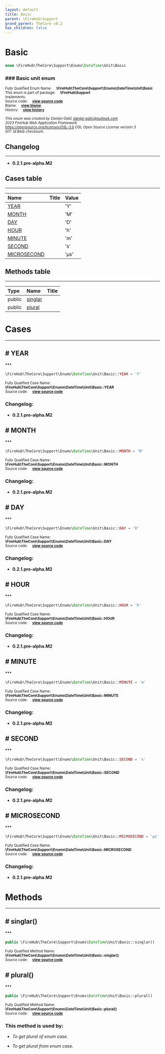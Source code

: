 ```yaml
---
layout: default
title: Basic
parent: \FireHub\Support
grand_parent: TheCore v0.2
has_children: false
---
```


<link rel="stylesheet" type="text/css" href="/css/style.css" />

# Basic

```php
enum \FireHub\TheCore\Support\Enums\DateTime\Unit\Basic
```

### ### Basic unit enum

<sub>Fully Qualified Enum Name:  **\FireHub\TheCore\Support\Enums\DateTime\Unit\Basic**</sub><br>
<sub>This enum is part of package:  **\FireHub\Support**</sub><br>
<sub>Implements:  **[](/thecore/v0.2)**</sub><br>
<sub>Source code:  **[view source code](https://github.com/The-FireHub-Project/TheCore/blob/v1.0/src/support/enums/datetime/unit/firehub.Basic.php#L23)**</sub><br>
<sub>Blame:  **[view blame](https://github.com/The-FireHub-Project/TheCore/blame/v1.0/src/support/enums/datetime/unit/firehub.Basic.php)**</sub><br>
<sub>History:  **[view history](https://github.com/The-FireHub-Project/TheCore/commits/v1.0/src/support/enums/datetime/unit/firehub.Basic.php)**</sub><br>

<sub>_This enum was created by Danijel Galić <danijel.galic@outlook.com>_</sub><br>
<sub>_2023 FireHub Web Application Framework_</sub><br>
<sub>_<https://opensource.org/licenses/OSL-3.0> OSL Open Source License version 3_</sub><br>
<sub>_GIT: $Id$ Blob checksum._</sub><br>

## Changelog
***

* **0.2.1.pre-alpha.M2** 


## Cases table
***

| Name  | Title | Value |
| :---  | :---  | :---  |
|<a href="#year">YEAR</a>||&#039;Y&#039;|
|<a href="#month">MONTH</a>||&#039;M&#039;|
|<a href="#day">DAY</a>||&#039;D&#039;|
|<a href="#hour">HOUR</a>||&#039;h&#039;|
|<a href="#minute">MINUTE</a>||&#039;m&#039;|
|<a href="#second">SECOND</a>||&#039;s&#039;|
|<a href="#microsecond">MICROSECOND</a>||&#039;µs&#039;|


## Methods table
***

| Type  | Name  | Title |
| :---  | :---  | :---  |
|public |<a href="#singlar()">singlar</a>||
|public |<a href="#plural()">plural</a>||


# Cases
***


<h2><a name="year"># YEAR</a></h2>
***

```php
\FireHub\TheCore\Support\Enums\DateTime\Unit\Basic::YEAR = 'Y'
```

<sub>Fully Qualified Case Name:  **\FireHub\TheCore\Support\Enums\DateTime\Unit\Basic::YEAR**</sub><br>
<sub>Source code:  **[view source code](https://github.com/The-FireHub-Project/TheCore/blob/v1.0/src/support/enums/datetime/unit/firehub.Basic.php#L28)**</sub><br>

### Changelog:

* **0.2.1.pre-alpha.M2** 

<h2><a name="month"># MONTH</a></h2>
***

```php
\FireHub\TheCore\Support\Enums\DateTime\Unit\Basic::MONTH = 'M'
```

<sub>Fully Qualified Case Name:  **\FireHub\TheCore\Support\Enums\DateTime\Unit\Basic::MONTH**</sub><br>
<sub>Source code:  **[view source code](https://github.com/The-FireHub-Project/TheCore/blob/v1.0/src/support/enums/datetime/unit/firehub.Basic.php#L33)**</sub><br>

### Changelog:

* **0.2.1.pre-alpha.M2** 

<h2><a name="day"># DAY</a></h2>
***

```php
\FireHub\TheCore\Support\Enums\DateTime\Unit\Basic::DAY = 'D'
```

<sub>Fully Qualified Case Name:  **\FireHub\TheCore\Support\Enums\DateTime\Unit\Basic::DAY**</sub><br>
<sub>Source code:  **[view source code](https://github.com/The-FireHub-Project/TheCore/blob/v1.0/src/support/enums/datetime/unit/firehub.Basic.php#L38)**</sub><br>

### Changelog:

* **0.2.1.pre-alpha.M2** 

<h2><a name="hour"># HOUR</a></h2>
***

```php
\FireHub\TheCore\Support\Enums\DateTime\Unit\Basic::HOUR = 'h'
```

<sub>Fully Qualified Case Name:  **\FireHub\TheCore\Support\Enums\DateTime\Unit\Basic::HOUR**</sub><br>
<sub>Source code:  **[view source code](https://github.com/The-FireHub-Project/TheCore/blob/v1.0/src/support/enums/datetime/unit/firehub.Basic.php#L43)**</sub><br>

### Changelog:

* **0.2.1.pre-alpha.M2** 

<h2><a name="minute"># MINUTE</a></h2>
***

```php
\FireHub\TheCore\Support\Enums\DateTime\Unit\Basic::MINUTE = 'm'
```

<sub>Fully Qualified Case Name:  **\FireHub\TheCore\Support\Enums\DateTime\Unit\Basic::MINUTE**</sub><br>
<sub>Source code:  **[view source code](https://github.com/The-FireHub-Project/TheCore/blob/v1.0/src/support/enums/datetime/unit/firehub.Basic.php#L48)**</sub><br>

### Changelog:

* **0.2.1.pre-alpha.M2** 

<h2><a name="second"># SECOND</a></h2>
***

```php
\FireHub\TheCore\Support\Enums\DateTime\Unit\Basic::SECOND = 's'
```

<sub>Fully Qualified Case Name:  **\FireHub\TheCore\Support\Enums\DateTime\Unit\Basic::SECOND**</sub><br>
<sub>Source code:  **[view source code](https://github.com/The-FireHub-Project/TheCore/blob/v1.0/src/support/enums/datetime/unit/firehub.Basic.php#L53)**</sub><br>

### Changelog:

* **0.2.1.pre-alpha.M2** 

<h2><a name="microsecond"># MICROSECOND</a></h2>
***

```php
\FireHub\TheCore\Support\Enums\DateTime\Unit\Basic::MICROSECOND = 'µs'
```

<sub>Fully Qualified Case Name:  **\FireHub\TheCore\Support\Enums\DateTime\Unit\Basic::MICROSECOND**</sub><br>
<sub>Source code:  **[view source code](https://github.com/The-FireHub-Project/TheCore/blob/v1.0/src/support/enums/datetime/unit/firehub.Basic.php#L58)**</sub><br>

### Changelog:

* **0.2.1.pre-alpha.M2** 


# Methods
***


<h2><a name="singlar()"># singlar()</a></h2>
***

```php
public \FireHub\TheCore\Support\Enums\DateTime\Unit\Basic::singlar()
```

<sub>Fully Qualified Method Name:  **\FireHub\TheCore\Support\Enums\DateTime\Unit\Basic::singlar()**</sub><br>
<sub>Source code:  **[view source code](https://github.com/The-FireHub-Project/TheCore/blob/v1.0/src/support/enums/datetime/unit/firehub.Basic.php#L63)**</sub><br>


<h2><a name="plural()"># plural()</a></h2>
***

```php
public \FireHub\TheCore\Support\Enums\DateTime\Unit\Basic::plural()
```

<sub>Fully Qualified Method Name:  **\FireHub\TheCore\Support\Enums\DateTime\Unit\Basic::plural()**</sub><br>
<sub>Source code:  **[view source code](https://github.com/The-FireHub-Project/TheCore/blob/v1.0/src/support/enums/datetime/unit/firehub.Basic.php#L80)**</sub><br>


### This method is used by:

* *To get plural of enum case.*

* *To get plural from enum case.*



